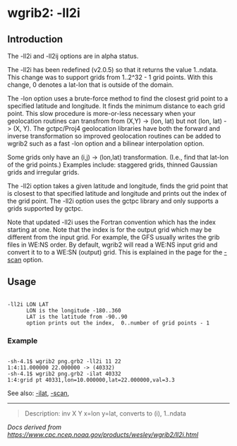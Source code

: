 # wgrib2: -ll2i

## Introduction

The -ll2i and
-ll2ij options are in alpha status.

The -ll2i has been redefined (v2.0.5) so that it returns
the value 1..ndata. This change was to support grids from 1..2^32 - 1 grid points.
With this change, 0 denotes a lat-lon that is outside of the domain.

The -lon option uses a brute-force
method to find the closest grid point to a specified latitude
and longitude. It finds the minimum distance to each grid
point. This slow procedure is more-or-less necessary when
your geolocation routines can transfrom from (X,Y) -> (lon, lat)
but not (lon, lat) -> (X, Y). The gctpc/Proj4 geolocation
libraries have both the forward and inverse transformation so
improved geolocation routines can be added to wgrib2 such
as a fast -lon option and a
bilinear interpolation option.

Some grids only have an (i,j) -> (lon,lat) transformation.
(I.e., find that lat-lon of the grid points.) Examples include:
staggered grids, thinned Gaussian grids and irregular grids.

The -ll2i option takes a given latitude and
longitude, finds the grid point that is closest to that specified
latitude and longitude and prints out the index of the grid point.
The -ll2i option uses the gctpc library
and only supports a grids supported by gctpc.

Note that updated -ll2i uses the Fortran convention
which has the index starting at one. Note that the index is for
the output grid which may be different from the input grid.
For example, the GFS usually writes the grib files in WE:NS order.
By default, wgrib2 will read a WE:NS input grid and convert it to
to a WE:SN (output) grid. This is explained in the page for the
[-scan](./scan.html) option.

## Usage

```

-ll2i LON LAT
      LON is the longitude -180..360
      LAT is the latitude from -90..90
      option prints out the index,  0..number of grid points - 1

```

### Example

```

-sh-4.1$ wgrib2 png.grb2 -ll2i 11 22
1:4:11.000000 22.000000 -> (40332)
-sh-4.1$ wgrib2 png.grb2 -ilat 40332
1:4:grid pt 40331,lon=10.000000,lat=22.000000,val=3.3

```

See also: [-ilat](./ilat.html),
[-scan](./scan.html),

---

> Description: inv X Y x=lon y=lat, converts to (i), 1..ndata

_Docs derived from <https://www.cpc.ncep.noaa.gov/products/wesley/wgrib2/ll2i.html>_
